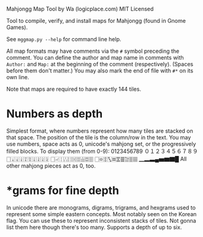 Mahjongg Map Tool by Wa (logicplace.com)
MIT Licensed

Tool to compile, verify, and install maps for Mahjongg (found in Gnome Games).

See `mggmap.py --help` for command line help.

All map formats may have comments via the `#` symbol preceding the comment.
You can define the author and map name in comments with `Author:` and `Map:` at
the beginning of the comment (respectively). (Spaces before them don't matter.)
You may also mark the end of file with `#*` on its own line.

Note that maps are required to have exactly 144 tiles.

# Numbers as depth #
Simplest format, where numbers represent how many tiles are stacked on that
space. The position of the tile is the column/row in the text. You may use
numbers, space acts as 0, unicode's mahjong set, or the progressively filled
blocks.
To display them (from 0-9):
0123456789
０１２３４５６７８９
🀆🀇🀈🀉🀊🀋🀌🀍🀎🀏
🀆🀐🀑🀒🀓🀔🀕🀖🀗🀘
🀆🀙🀚🀛🀜🀝🀞🀟🀠🀡
 ▁▂▃▄▅▆▇█
All other mahjong pieces act as 0, too.

# \*grams for fine depth #
In unicode there are monograms, digrams, trigrams, and hexgrams used to 
represent some simple eastern concepts. Most notably seen on the Korean flag.
You can use these to represent inconsistent stacks of tiles. Not gonna list
them here though there's too many.
Supports a depth of up to six.
